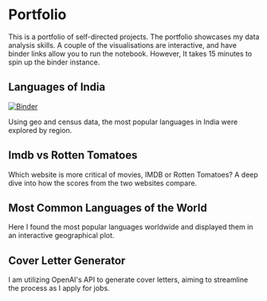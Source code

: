 # Portfolio

This is a portfolio of self-directed projects. The portfolio showcases my data analysis skills. A couple of the visualisations are interactive, and have binder links allow you to run the notebook. However, It takes 15 minutes to spin up the binder instance.  


## Languages of India 
[![Binder](https://mybinder.org/badge_logo.svg)](https://mybinder.org/v2/gh/Az-Data/Portfolio/HEAD?labpath=Languages+of+India.ipynb)

Using geo and census data, the most popular languages in India were explored by region.


## Imdb vs Rotten Tomatoes
Which website is more critical of movies, IMDB or Rotten Tomatoes? A deep dive into how the scores from the two websites compare. 


## Most Common Languages of the World
Here I found the most popular languages worldwide and displayed them in an interactive geographical plot. 


## Cover Letter Generator
I am utilizing OpenAI's API to generate cover letters, aiming to streamline the process as I apply for jobs.  

